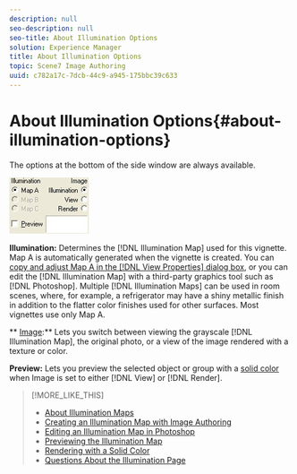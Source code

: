```yaml
---
description: null
seo-description: null
seo-title: About Illumination Options
solution: Experience Manager
title: About Illumination Options
topic: Scene7 Image Authoring
uuid: c782a17c-7dcb-44c9-a945-175bbc39c633
---
```


# About Illumination Options{#about-illumination-options}

The options at the bottom of the side window are always available.

![](assets/illumination_optionsl.png)

**Illumination:** Determines the [!DNL Illumination Map] used for this vignette. Map A is automatically generated when the vignette is created. You can [copy and adjust Map A in the [!DNL View Properties] dialog box](../../c-vat-obj-pg/c-vat-abt-obj-prop/c-vat-view-prop.md#concept-8a396f7b144c46c4806c8ed26619eed1), or you can edit the [!DNL Illumination Map] with a third-party graphics tool such as [!DNL Photoshop]. Multiple [!DNL Illumination Maps] can be used in room scenes, where, for example, a refrigerator may have a shiny metallic finish in addition to the flatter color finishes used for other surfaces. Most vignettes use only Map A.

** [Image](../../c-vat-work-illum-pg/c-vat-abt-illum-pg/c-vat-img-disp-opt.md#concept-636f69f529af40388b1c63d38a22ac8c):** Lets you switch between viewing the grayscale [!DNL Illumination Map], the original photo, or a view of the image rendered with a texture or color.

**Preview:** Lets you preview the selected object or group with a [solid color](../../c-vat-rend-pg/c-vat-rend-obj/t-vat-rend-solid-color.md#task-e051bda9851e4c6fb7e33a38b6e47f0d) when Image is set to either [!DNL View] or [!DNL Render]. 

>[!MORE_LIKE_THIS]
>
>* [About Illumination Maps](../../c-vat-work-illum-pg/c-vat-abt-illum-pg/c-vat-illum-maps.md#concept-3243a49c92dd4491947481d339d12f3f)
>* [Creating an Illumination Map with Image Authoring](../../c-vat-work-illum-pg/c-vat-work-illum-maps/t-vat-illum-map-img-auth.md#task-0342a45d98cd456aa4e7cbff6a46ca47)
>* [Editing an Illumination Map in Photoshop](../../c-vat-work-illum-pg/c-vat-work-illum-maps/t-vat-illum-map-ps.md#task-6cc4c3a18c544a6f815dd63932fd9172)
>* [Previewing the Illumination Map](../../c-vat-work-illum-pg/c-vat-work-illum-maps/t-vat-prev-illum-map.md#task-97d59c12deaf444cbde412761e8d18e1)
>* [Rendering with a Solid Color](../../c-vat-rend-pg/c-vat-rend-obj/t-vat-rend-solid-color.md#task-e051bda9851e4c6fb7e33a38b6e47f0d)
>* [Questions About the Illumination Page](../../c-vat-troubleshooting/r-vat-quest-illum-pg.md#reference-908bdaf3f37e43c1b0a0516f8fb16258)
